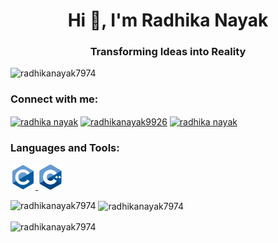 <h1 align="center">Hi 👋, I'm Radhika Nayak</h1>
<h3 align="center">Transforming Ideas into Reality</h3>

<p align="left"> <img src="https://komarev.com/ghpvc/?username=radhikanayak7974&label=Profile%20views&color=0e75b6&style=flat" alt="radhikanayak7974" /> </p>

<h3 align="left">Connect with me:</h3>
<p align="left">
<a href="https://linkedin.com/in/radhika nayak" target="blank"><img align="center" src="https://raw.githubusercontent.com/rahuldkjain/github-profile-readme-generator/master/src/images/icons/Social/linked-in-alt.svg" alt="radhika nayak" height="30" width="40" /></a>
<a href="https://instagram.com/radhikanayak9926" target="blank"><img align="center" src="https://raw.githubusercontent.com/rahuldkjain/github-profile-readme-generator/master/src/images/icons/Social/instagram.svg" alt="radhikanayak9926" height="30" width="40" /></a>
<a href="https://www.codechef.com/users/radhika nayak" target="blank"><img align="center" src="https://cdn.jsdelivr.net/npm/simple-icons@3.1.0/icons/codechef.svg" alt="radhika nayak" height="30" width="40" /></a>
</p>

<h3 align="left">Languages and Tools:</h3>
<p align="left"> <a href="https://www.cprogramming.com/" target="_blank" rel="noreferrer"> <img src="https://raw.githubusercontent.com/devicons/devicon/master/icons/c/c-original.svg" alt="c" width="40" height="40"/> </a> <a href="https://www.w3schools.com/cpp/" target="_blank" rel="noreferrer"> <img src="https://raw.githubusercontent.com/devicons/devicon/master/icons/cplusplus/cplusplus-original.svg" alt="cplusplus" width="40" height="40"/> </a> </p>

<p><img align="left" src="https://github-readme-stats.vercel.app/api/top-langs?username=radhikanayak7974&show_icons=true&locale=en&layout=compact" alt="radhikanayak7974" /></p>

<p>&nbsp;<img align="center" src="https://github-readme-stats.vercel.app/api?username=radhikanayak7974&show_icons=true&locale=en" alt="radhikanayak7974" /></p>

<p><img align="center" src="https://github-readme-streak-stats.herokuapp.com/?user=radhikanayak7974&" alt="radhikanayak7974" /></p>
